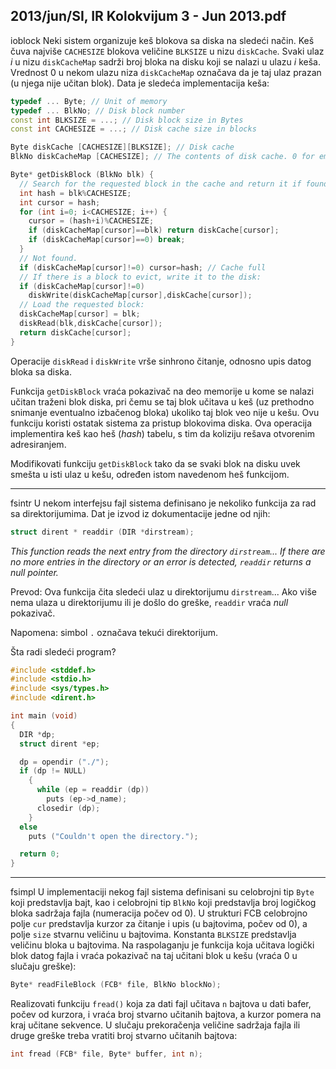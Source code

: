2013/jun/SI, IR Kolokvijum 3 - Jun 2013.pdf
--------------------------------------------------------------------------------
ioblock
Neki sistem organizuje keš blokova sa diska na sledeći način. Keš čuva najviše `CACHESIZE`
blokova veličine `BLKSIZE` u nizu `diskCache`. Svaki ulaz *i* u nizu `diskCacheMap` sadrži broj
bloka na disku koji se nalazi u ulazu *i* keša. Vrednost 0 u nekom ulazu niza `diskCacheMap`
označava da je taj ulaz prazan (u njega nije učitan blok). Data je sledeća implementacija keša:
```cpp
typedef ... Byte; // Unit of memory
typedef ... BlkNo; // Disk block number
const int BLKSIZE = ...; // Disk block size in Bytes
const int CACHESIZE = ...; // Disk cache size in blocks

Byte diskCache [CACHESIZE][BLKSIZE]; // Disk cache
BlkNo diskCacheMap [CACHESIZE]; // The contents of disk cache. 0 for empty

Byte* getDiskBlock (BlkNo blk) {
  // Search for the requested block in the cache and return it if found:
  int hash = blk%CACHESIZE;
  int cursor = hash;
  for (int i=0; i<CACHESIZE; i++) {
    cursor = (hash+i)%CACHESIZE;
    if (diskCacheMap[cursor]==blk) return diskCache[cursor];
    if (diskCacheMap[cursor]==0) break;
  }
  // Not found.
  if (diskCacheMap[cursor]!=0) cursor=hash; // Cache full
  // If there is a block to evict, write it to the disk:
  if (diskCacheMap[cursor]!=0)
    diskWrite(diskCacheMap[cursor],diskCache[cursor]);
  // Load the requested block:
  diskCacheMap[cursor] = blk;
  diskRead(blk,diskCache[cursor]);
  return diskCache[cursor];
}
```
Operacije `diskRead` i `diskWrite` vrše sinhrono čitanje, odnosno upis datog bloka sa diska.

Funkcija `getDiskBlock` vraća pokazivač na deo memorije u kome se nalazi učitan traženi
blok diska, pri čemu se taj blok učitava u keš (uz prethodno snimanje eventualno izbačenog
bloka) ukoliko taj blok veo nije u kešu. Ovu funkciju koristi ostatak sistema za pristup
blokovima diska. Ova operacija implementira keš kao heš (*hash*) tabelu,  s tim da koliziju
rešava otvorenim adresiranjem.

Modifikovati funkciju `getDiskBlock` tako da se svaki blok na disku uvek smešta u isti ulaz u
kešu, određen istom navedenom heš funkcijom.

--------------------------------------------------------------------------------
fsintr
U nekom interfejsu fajl sistema definisano je nekoliko funkcija za rad sa direktorijumima.
Dat je izvod iz dokumentacije jedne od njih:
```cpp
struct dirent * readdir (DIR *dirstream);
```
*This function reads the next entry from the directory `dirstream`... If there are no more entries in the directory or an error is detected, `readdir` returns a null pointer.*

Prevod: Ova funkcija čita sledeći ulaz u direktorijumu `dirstream`... Ako više nema ulaza u direktorijumu ili je došlo do greške, `readdir` vraća *null* pokazivač.

Napomena: simbol `.` označava tekući direktorijum.

Šta radi sledeći program?
```cpp
#include <stddef.h>
#include <stdio.h>
#include <sys/types.h>
#include <dirent.h>

int main (void)
{
  DIR *dp;
  struct dirent *ep;

  dp = opendir ("./");
  if (dp != NULL)
    {
      while (ep = readdir (dp))
        puts (ep->d_name);
      closedir (dp);
    }
  else
    puts ("Couldn't open the directory.");

  return 0;
}
```

--------------------------------------------------------------------------------
fsimpl
U implementaciji nekog fajl sistema definisani su celobrojni tip `Byte` koji predstavlja bajt, kao
i celobrojni tip `BlkNo` koji predstavlja broj logičkog bloka sadržaja fajla (numeracija počev od
0).  U strukturi FCB celobrojno polje `cur` predstavlja kurzor za čitanje i upis (u bajtovima,
počev od 0),  a polje `size` stvarnu veličinu u bajtovima.  Konstanta `BLKSIZE` predstavlja
veličinu bloka u bajtovima. Na raspolaganju je funkcija koja učitava logički blok datog fajla i
vraća pokazivač na taj učitani blok u kešu (vraća 0 u slučaju greške):
```cpp
Byte* readFileBlock (FCB* file, BlkNo blockNo);
```
Realizovati funkciju `fread()` koja za dati fajl učitava `n` bajtova u dati bafer,  počev od
kurzora, i vraća broj stvarno učitanih bajtova, a kurzor pomera na kraj učitane sekvence. U
slučaju prekoračenja veličine sadržaja fajla ili druge greške treba vratiti broj stvarno učitanih
bajtova:
```cpp
int fread (FCB* file, Byte* buffer, int n);
```
